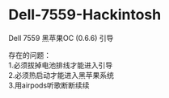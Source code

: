 # Dell-7559-Hackintosh
Dell 7559 黑苹果OC (0.6.6) 引导


存在的问题：  
1.必须拔掉电池排线才能进入引导  
2.必须热启动才能进入黑苹果系统  
3.用airpods听歌断断续续  

